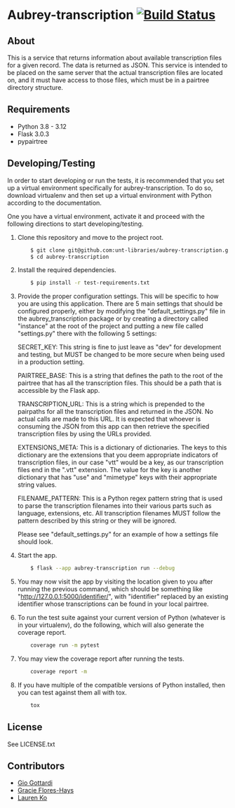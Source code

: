 Aubrey-transcription [![Build Status](https://www.github.com/unt-libraries/aubrey-transcription/actions/workflows/test.yml/badge.svg?branch=master)](https://www.github.com/unt-libraries/aubrey-transcription/actions)
====================


About
--------------------

This is a service that returns information about available transcription files
for a given record. The data is returned as JSON. This service is intended to
be placed on the same server that the actual transcription files are located on,
and it must have access to those files, which must be in a pairtree directory
structure.


Requirements
--------------------

* Python 3.8 - 3.12
* Flask 3.0.3
* pypairtree


Developing/Testing
--------------------

In order to start developing or run the tests, it is recommended that you set up
a virtual environment specifically for aubrey-transcription. To do so, download
virtualenv and then set up a virtual environment with Python according to the
documentation.

One you have a virtual environment, activate it and proceed with the following
directions to start developing/testing.

1. Clone this repository and move to the project root.
    ```sh
        $ git clone git@github.com:unt-libraries/aubrey-transcription.git
        $ cd aubrey-transcription
    ```

2. Install the required dependencies.
    ```sh
        $ pip install -r test-requirements.txt
    ```

3. Provide the proper configuration settings. This will be specific to how you
   are using this application. There are 5 main settings that should be configured
   properly, either by modifying the "default_settings.py" file in the
   aubrey_transcription package or by creating a directory called "instance" at the
   root of the project and putting a new file called "settings.py" there with the
   following 5 settings:

   SECRET_KEY: This string is fine to just leave as "dev" for development and testing,
   but MUST be changed to be more secure when being used in a production setting.

   PAIRTREE_BASE: This is a string that defines the path to the root of the pairtree
   that has all the transcription files. This should be a path that is accessible by
   the Flask app.

   TRANSCRIPTION_URL: This is a string which is prepended to the pairpaths for all the
   transcription files and returned in the JSON. No actual calls are made to this URL.
   It is expected that whoever is consuming the JSON from this app can then retrieve
   the specified transcription files by using the URLs provided.

   EXTENSIONS_META: This is a dictionary of dictionaries. The keys to this dictionary
   are the extensions that you deem appropriate indicators of transcription files, in
   our case "vtt" would be a key, as our transcription files end in the ".vtt" extension.
   The value for the key is another dictionary that has "use" and "mimetype" keys with
   their appropriate string values.

   FILENAME_PATTERN: This is a Python regex pattern string that is used to parse the
   transcription filenames into their various parts such as language, extensions, etc.
   All transcription filenames MUST follow the pattern described by this string or they
   will be ignored.

   Please see "default_settings.py" for an example of how a settings file should look.

4. Start the app.
    ```sh
        $ flask --app aubrey-transcription run --debug
    ```

5. You may now visit the app by visiting the location given to you after running the
   previous command, which should be something like "http://127.0.0.1:5000/identifier/",
   with "identifier" replaced by an existing identifier whose transcriptions can be found
   in your local pairtree.

6. To run the test suite against your current version of Python (whatever is in your virtualenv),
   do the following, which will also generate the coverage report.
    ```sh
        coverage run -m pytest
    ```

7. You may view the coverage report after running the tests.
    ```sh
        coverage report -m
    ```

8. If you have multiple of the compatible versions of Python installed, then you can test against
   them all with tox.
    ```sh
        tox
    ```


License
--------------------

See LICENSE.txt


Contributors
--------------------

* [Gio Gottardi](https://github.com/somexpert)
* [Gracie Flores-Hays](https://github.com/gracieflores)
* [Lauren Ko](https://github.com/ldko)
